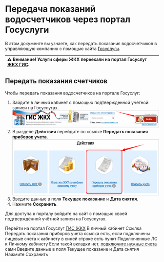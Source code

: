 # Передача показаний водосчетчиков через портал Госуслуги

В этом документе вы узнаете, как передать показания водосчетчиков в управляющую компанию с помощью сайта [Госуслуги](https://www.gosuslugi.ru/).

|⚠ Внимание! Услуги сферы ЖКХ переехали на портал Госуслуг [ЖКХ ГИС](https://dom.gosuslugi.ru/).|
|:---|

## Передать показания счетчиков

Чтобы передать показания водосчетчиков на портале Госуслуг:
1. Зайдите в личный кабинет с помощью подтвержденной учетной записи на Госуслугах.
![sign-in](https://github.com/ded-ared/gosuslugi/blob/main/images/001-sign-in.png "sign-in")
2. В разделе **Действия** перейдите по ссылке **Передать показания приборов учета**.
![send-reading](https://github.com/ded-ared/gosuslugi/blob/main/images/02-actions.png "send-reading")
3. Введите данные в поля **Текущее показание** и **Дата снятия**.
4. Нажмите **Сохранить**.

Для доступа к порталу войдите на сайт с помощью своей подтверждённой учётной записи на Госуслугах.


Перейти на портал Госуслуг [ГИС ЖКХ](https://my.dom.gosuslugi.ru/#!/main)
В личный кабинет
Ссылка Передать показания приборов учета
	ссылка есть, если подключены лицевые счета к кабинету
	в синей строке есть пункт Подключенные ЛС к Личному кабинету
	Если такой вкладки нет, [подключите нужные счета](ссылка) сами
Введите данные в поля Текущее показание и Дата снятия
Нажмите Сохранить 


